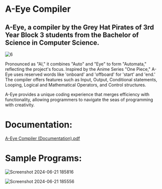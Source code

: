 # A-Eye Compiler

## A-Eye, a compiler by the Grey Hat Pirates of 3rd Year Block 3 students from the Bachelor of Science in Computer Science. 

![6](https://github.com/Elahnor/A-Eye-Compiler/assets/90495319/3d406af9-8791-49b5-9fc7-a92db70e2314)

Pronounced as "AI," it combines "Auto" and "Eye" to form "Automata," reflecting the project's focus. Inspired by the Anime Series "One Piece," A-Eye uses reserved words like 'onboard' and 'offboard' for 'start' and 'end.' The compiler offers features such as Input, Output, Conditional statements, Looping, Logical and Mathematical Operators, and Control structures. 

A-Eye provides a unique coding experience that merges efficiency with functionality, allowing programmers to navigate the seas of programming with creativity.

# Documentation:
[A-Eye Compiler (Documentation).pdf](https://github.com/user-attachments/files/16097687/A-Eye.Compiler.Documentation.pdf)

# Sample Programs:
![Screenshot 2024-06-21 185816](https://github.com/Elahnor/A-Eye-Compiler/assets/90495319/3cd936cd-d678-4e97-b6d0-5cd35ab78ca2)

![Screenshot 2024-06-21 185556](https://github.com/Elahnor/A-Eye-Compiler/assets/90495319/e350972a-4b34-4067-8c4b-c32e5fc53a81)

